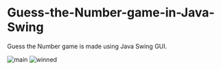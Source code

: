 # Guess-the-Number-game-in-Java-Swing
Guess the Number game is made using Java Swing GUI.


![main](https://user-images.githubusercontent.com/87264935/173214572-fad7c33a-6c0b-423c-a4fa-31a7eb6c1b2e.png)
![winned](https://user-images.githubusercontent.com/87264935/173214574-c1d8d3f0-fb5e-4fa1-86e1-a31ffd27605f.png)
